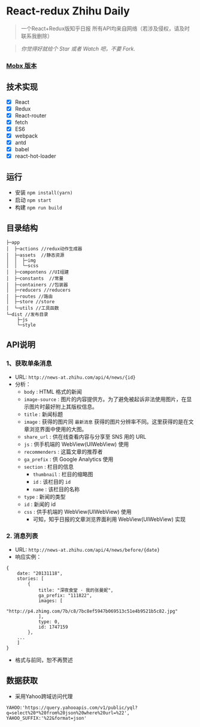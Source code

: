 # React-redux Zhihu Daily
> 一个React+Redux版知乎日报 所有API均来自网络（若涉及侵权，请及时联系我删除）

> _你觉得好就给个 Star 或者 Watch 吧，不要 Fork._

### [Mobx 版本](https://github.com/Hancoson/react-mobx-demo)

## 技术实现
- [x] React
- [x] Redux
- [x] React-router
- [x] fetch
- [x] ES6
- [x] webpack
- [x] antd
- [x] babel
- [x] react-hot-loader
 
## 运行
- 安装 `npm install(yarn)`
- 启动 `npm start`
- 构建 `npm run build`
 
## 目录结构
```$xslt
├─app
│  ├─actions //redux动作生成器
│  ├─assets  //静态资源
│  │  ├─img
│  │  └─scss
│  ├─compontens //UI组建
│  ├─constants  //常量
│  ├─containers //包装器
│  ├─reducers //reducers
│  ├─routes //路由
│  ├─store //store
│  └─utils //工具函数
└─dist //发布目录
    ├─js
    └─style
```

## API说明

### 1、获取单条消息
- URL: `http://news-at.zhihu.com/api/4/news/{id}`
- 分析：
    * `body` : HTML 格式的新闻
    * `image-source` : 图片的内容提供方。为了避免被起诉非法使用图片，在显示图片时最好附上其版权信息。
    * `title` : 新闻标题
    * `image` : 获得的图片同 `最新消息` 获得的图片分辨率不同。这里获得的是在文章浏览界面中使用的大图。
    * `share_url` : 供在线查看内容与分享至 SNS 用的 URL
    * `js` : 供手机端的 WebView(UIWebView) 使用
    * `recommenders` : 这篇文章的推荐者
    * `ga_prefix` : 供 Google Analytics 使用
    * `section` : 栏目的信息
        * `thumbnail` : 栏目的缩略图
        * `id` : 该栏目的 `id`
        * `name` : 该栏目的名称
    * `type` : 新闻的类型
    * `id` : 新闻的 id
    * `css` : 供手机端的 WebView(UIWebView) 使用
        * 可知，知乎日报的文章浏览界面利用 WebView(UIWebView) 实现
        
### 2. 消息列表
* URL: `http://news-at.zhihu.com/api/4/news/before/{date}`  
* 响应实例：
```
{
	date: "20131118",
	stories: [
		{
			title: "深夜食堂 · 我的张曼妮",
			ga_prefix: "111822",
			images: [
				"http://p4.zhimg.com/7b/c8/7bc8ef5947b069513c51e4b9521b5c82.jpg"
			],
			type: 0,
			id: 1747159
		},
	...
	]
}
```
* 格式与前同，恕不再赘述

## 数据获取
- 采用Yahoo跨域访问代理
```$xslt
YAHOO:'https://query.yahooapis.com/v1/public/yql?q=select%20*%20from%20json%20where%20url=%22',
YAHOO_SUFFIX:'%22&format=json'
```
